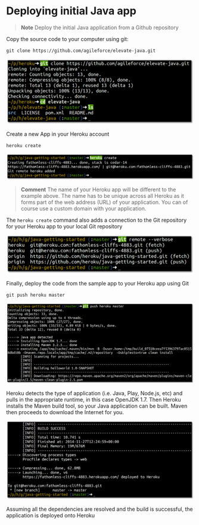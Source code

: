 # Deploying initial Java app 
  
> **Note** Deploy the initial Java application from a Github repository

  Copy the source code to your computer using git:
  
    git clone https://github.com/agileforce/elevate-java.git

![Heroku Sample app - Git clone](../images/heroku-git-clone-elevate-java.png)

  Create a new App in your Heroku account
  
    heroku create

![Heroku Sample app - Heroku create](../images/heroku-app-sample-heroku-create.png)

> **Comment** The name of your Heroku app will be different to the example above.  The name has to be unique across all Heroku as it forms part of the web address (URL) of your application.  You can of course use a custom domain with your application.

  The `heroku create` command also adds a connection to the Git repository for your Heroku app to your local Git repository 
  
![Heroku Sample app - Git remote --verbose](../images/heroku-app-sample-java-git-remote-verbose.png)  

  Finally, deploy the code from the sample app to your Heroku app using Git 

    git push heroku master

![Heroku Sample app - Git deploy start](../images/heroku-app-sample-java-deploy-start.png)

  Heroku detects the type of application (i.e. Java, Play, Node.js, etc) and pulls in the appropriate runtime, in this case OpenJDK 1.7.  Then Heroku installs the Maven build tool, so your Java application can be built.  Maven then proceeds to download the Internet for you.
  
![Heroku Sample app - Git deploy start](../images/heroku-app-sample-java-deploy-success.png)

  Assuming all the dependencies are resolved and the build is successful, the application is deployed onto Heroku 

